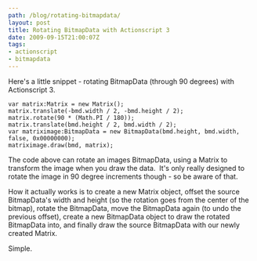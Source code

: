 ```yaml
---
path: /blog/rotating-bitmapdata/
layout: post
title: Rotating BitmapData with Actionscript 3
date: 2009-09-15T21:00:07Z
tags:
- actionscript
- bitmapdata
---
```


Here's a little snippet - rotating BitmapData (through 90 degrees) with Actionscript 3.

    var matrix:Matrix = new Matrix();
    matrix.translate(-bmd.width / 2, -bmd.height / 2);
    matrix.rotate(90 * (Math.PI / 180));
    matrix.translate(bmd.height / 2, bmd.width / 2);
    var matriximage:BitmapData = new BitmapData(bmd.height, bmd.width, false, 0x00000000);
    matriximage.draw(bmd, matrix);

The code above can rotate an images BitmapData, using a Matrix to transform the image when you draw the data.  It's only really designed to rotate the image in 90 degree increments though - so be aware of that.

How it actually works is to create a new Matrix object, offset the source BitmapData's width and height (so the rotation goes from the center of the bitmap), rotate the BitmapData, move the BitmapData again (to undo the previous offset), create a new BitmapData object to draw the rotated BitmapData into, and finally draw the source BitmapData with our newly created Matrix.

Simple.